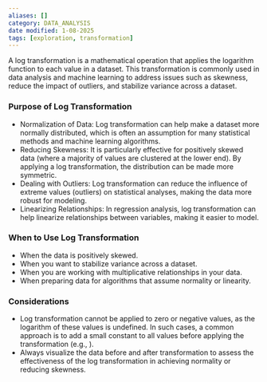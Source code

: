 ```yaml
---
aliases: []
category: DATA_ANALYSIS
date modified: 1-08-2025
tags: [exploration, transformation]
---
```

A log transformation is a mathematical operation that applies the logarithm function to each value in a dataset. This transformation is commonly used in data analysis and machine learning to address issues such as skewness, reduce the impact of outliers, and stabilize variance across a dataset.
### Purpose of Log Transformation
- Normalization of Data: Log transformation can help make a dataset more normally distributed, which is often an assumption for many statistical methods and machine learning algorithms.
- Reducing Skewness: It is particularly effective for positively skewed data (where a majority of values are clustered at the lower end). By applying a log transformation, the distribution can be made more symmetric.
- Dealing with Outliers: Log transformation can reduce the influence of extreme values (outliers) on statistical analyses, making the data more robust for modeling.
- Linearizing Relationships: In regression analysis, log transformation can help linearize relationships between variables, making it easier to model.
### When to Use Log Transformation

- When the data is positively skewed.
- When you want to stabilize variance across a dataset.
- When you are working with multiplicative relationships in your data.
- When preparing data for algorithms that assume normality or linearity.

### Considerations

- Log transformation cannot be applied to zero or negative values, as the logarithm of these values is undefined. In such cases, a common approach is to add a small constant to all values before applying the transformation (e.g., ).
- Always visualize the data before and after transformation to assess the effectiveness of the log transformation in achieving normality or reducing skewness.